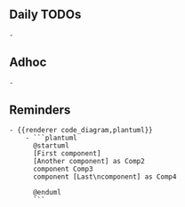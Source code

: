 ## Daily TODOs
	-
## Adhoc
	-
## Reminders
	- {{renderer code_diagram,plantuml}}
		- ```plantuml
		  @startuml
		  [First component]
		  [Another component] as Comp2
		  component Comp3
		  component [Last\ncomponent] as Comp4
		  
		  @enduml
		  ```